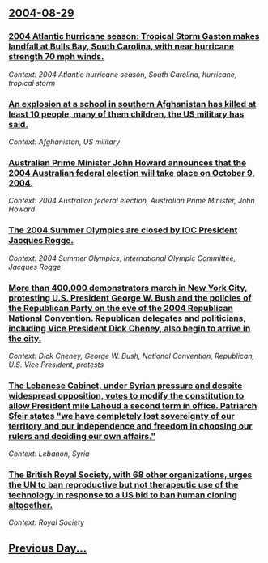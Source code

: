 ## [2004-08-29](/news/2004/08/29/index.md)

### [ 2004 Atlantic hurricane season: Tropical Storm Gaston makes landfall at Bulls Bay, South Carolina, with near hurricane strength 70&nbsp;mph winds. ](/news/2004/08/29/2004-atlantic-hurricane-season-tropical-storm-gaston-makes-landfall-at-bulls-bay-south-carolina-with-near-hurricane-strength-70-nbsp-mph.md)
_Context: 2004 Atlantic hurricane season, South Carolina, hurricane, tropical storm_

### [ An explosion at a school in southern Afghanistan has killed at least 10 people, many of them children, the US military has said. ](/news/2004/08/29/an-explosion-at-a-school-in-southern-afghanistan-has-killed-at-least-10-people-many-of-them-children-the-us-military-has-said.md)
_Context: Afghanistan, US military_

### [ Australian Prime Minister John Howard announces that the 2004 Australian federal election will take place on October 9, 2004. ](/news/2004/08/29/australian-prime-minister-john-howard-announces-that-the-2004-australian-federal-election-will-take-place-on-october-9-2004.md)
_Context: 2004 Australian federal election, Australian Prime Minister, John Howard_

### [ The 2004 Summer Olympics are closed by IOC President Jacques Rogge. ](/news/2004/08/29/the-2004-summer-olympics-are-closed-by-ioc-president-jacques-rogge.md)
_Context: 2004 Summer Olympics, International Olympic Committee, Jacques Rogge_

### [ More than 400,000 demonstrators march in New York City, protesting U.S. President George W. Bush and the policies of the Republican Party on the eve of the 2004 Republican National Convention. Republican delegates and politicians, including Vice President Dick Cheney, also begin to arrive in the city. ](/news/2004/08/29/more-than-400-000-demonstrators-march-in-new-york-city-protesting-u-s-president-george-w-bush-and-the-policies-of-the-republican-party-o.md)
_Context: Dick Cheney, George W. Bush, National Convention, Republican, U.S. Vice President, protests_

### [ The Lebanese Cabinet, under Syrian pressure and despite widespread opposition, votes to modify the constitution to allow President mile Lahoud a second term in office. Patriarch Sfeir states "we have completely lost sovereignty of our territory and our independence and freedom in choosing our rulers and deciding our own affairs." ](/news/2004/08/29/the-lebanese-cabinet-under-syrian-pressure-and-despite-widespread-opposition-votes-to-modify-the-constitution-to-allow-president-emile-la.md)
_Context: Lebanon, Syria_

### [ The British Royal Society, with 68 other organizations, urges the UN to ban reproductive but not therapeutic use of the technology in response to a US bid to ban human cloning altogether. ](/news/2004/08/29/the-british-royal-society-with-68-other-organizations-urges-the-un-to-ban-reproductive-but-not-therapeutic-use-of-the-technology-in-respo.md)
_Context: Royal Society_

## [Previous Day...](/news/2004/08/28/index.md)

